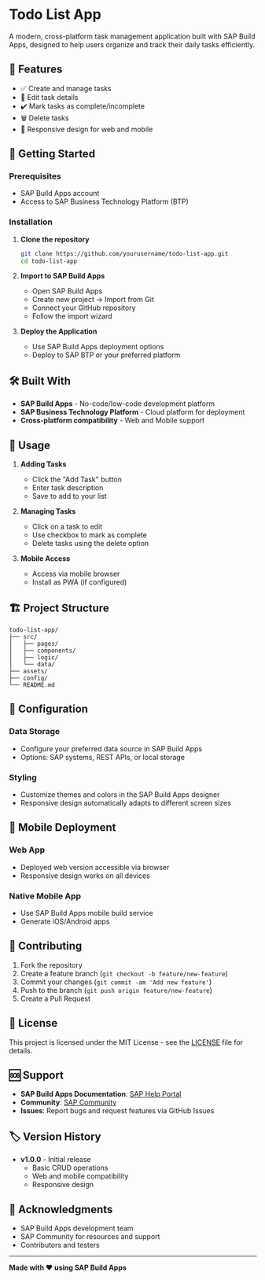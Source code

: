 # Todo List App

A modern, cross-platform task management application built with SAP Build Apps, designed to help users organize and track their daily tasks efficiently.

## 📱 Features

- ✅ Create and manage tasks
- 📝 Edit task details
- ✔️ Mark tasks as complete/incomplete
- 🗑️ Delete tasks
- 📱 Responsive design for web and mobile

## 🚀 Getting Started

### Prerequisites

- SAP Build Apps account
- Access to SAP Business Technology Platform (BTP)

### Installation

1. **Clone the repository**
   ```bash
   git clone https://github.com/yourusername/todo-list-app.git
   cd todo-list-app
   ```

2. **Import to SAP Build Apps**
   - Open SAP Build Apps
   - Create new project → Import from Git
   - Connect your GitHub repository
   - Follow the import wizard

3. **Deploy the Application**
   - Use SAP Build Apps deployment options
   - Deploy to SAP BTP or your preferred platform

## 🛠️ Built With

- **SAP Build Apps** - No-code/low-code development platform
- **SAP Business Technology Platform** - Cloud platform for deployment
- **Cross-platform compatibility** - Web and Mobile support

## 📖 Usage

1. **Adding Tasks**
   - Click the "Add Task" button
   - Enter task description
   - Save to add to your list

2. **Managing Tasks**
   - Click on a task to edit
   - Use checkbox to mark as complete
   - Delete tasks using the delete option

3. **Mobile Access**
   - Access via mobile browser
   - Install as PWA (if configured)

## 🏗️ Project Structure

```
todo-list-app/
├── src/
│   ├── pages/
│   ├── components/
│   ├── logic/
│   └── data/
├── assets/
├── config/
└── README.md
```

## 🔧 Configuration

### Data Storage
- Configure your preferred data source in SAP Build Apps
- Options: SAP systems, REST APIs, or local storage

### Styling
- Customize themes and colors in the SAP Build Apps designer
- Responsive design automatically adapts to different screen sizes

## 📱 Mobile Deployment

### Web App
- Deployed web version accessible via browser
- Responsive design works on all devices

### Native Mobile App
- Use SAP Build Apps mobile build service
- Generate iOS/Android apps

## 🤝 Contributing

1. Fork the repository
2. Create a feature branch (`git checkout -b feature/new-feature`)
3. Commit your changes (`git commit -am 'Add new feature'`)
4. Push to the branch (`git push origin feature/new-feature`)
5. Create a Pull Request

## 📄 License

This project is licensed under the MIT License - see the [LICENSE](LICENSE) file for details.

## 🆘 Support

- **SAP Build Apps Documentation**: [SAP Help Portal](https://help.sap.com/docs/build-apps)
- **Community**: [SAP Community](https://community.sap.com/)
- **Issues**: Report bugs and request features via GitHub Issues

## 🏷️ Version History

- **v1.0.0** - Initial release
  - Basic CRUD operations
  - Web and mobile compatibility
  - Responsive design

## 🙏 Acknowledgments

- SAP Build Apps development team
- SAP Community for resources and support
- Contributors and testers

---

**Made with ❤️ using SAP Build Apps**
